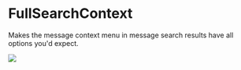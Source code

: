 # FullSearchContext

Makes the message context menu in message search results have all options you'd expect.

![](https://github.com/user-attachments/assets/472d1327-3935-44c7-b7c4-0978b5348550)
